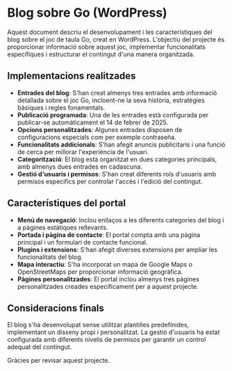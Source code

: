 <!DOCTYPE html>
<html lang="ca">
<head>
    <meta charset="UTF-8">
    <meta name="viewport" content="width=device-width, initial-scale=1.0">
</head>
<body>
    <h1>Blog sobre Go  (WordPress) </h1>
    <p>Aquest document descriu el desenvolupament i les característiques del blog sobre el joc de taula Go, creat en WordPress. L'objectiu del projecte és proporcionar informació sobre aquest joc, implementar funcionalitats específiques i estructurar el contingut d'una manera organitzada.</p> 
    <h2>Implementacions realitzades</h2>
    <ul>
        <li><strong>Entrades del blog</strong>: S'han creat almenys tres entrades amb informació detallada sobre el joc Go, incloent-ne la seva història, estratègies bàsiques i regles fonamentals.</li>
        <li><strong>Publicació programada</strong>: Una de les entrades està configurada per publicar-se automàticament el 14 de febrer de 2025.</li>
        <li><strong>Opcions personalitzades</strong>: Algunes entrades disposen de configuracions especials com per exemple contraseña.</li>
        <li><strong>Funcionalitats addicionals</strong>: S'han afegit anuncis publicitaris i una funció de cerca per millorar l'experiència de l'usuari.</li>
        <li><strong>Categorització</strong>: El blog està organitzat en dues categories principals, amb almenys dues entrades en cadascuna.</li>
        <li><strong>Gestió d'usuaris i permisos</strong>: S'han creat diferents rols d'usuaris amb permisos específics per controlar l'accés i l'edició del contingut.</li>
    </ul> 
    <h2>Característiques del portal</h2>
    <ul>
        <li><strong>Menú de navegació</strong>: Inclou enllaços a les diferents categories del blog i a pàgines estàtiques rellevants.</li>
        <li><strong>Portada i pàgina de contacte</strong>: El portal compta amb una pàgina principal i un formulari de contacte funcional.</li>
        <li><strong>Plugins i extensions</strong>: S'han afegit diverses extensions per ampliar les funcionalitats del blog.</li>
        <li><strong>Mapa interactiu</strong>: S'ha incorporat un mapa de Google Maps o OpenStreetMaps per proporcionar informació geogràfica.</li>
        <li><strong>Pàgines personalitzades</strong>: El portal inclou almenys tres pàgines personalitzades creades específicament per a aquest projecte.</li>    </ul>
    </ol>
    <h2>Consideracions finals</h2>
    <p>El blog s'ha desenvolupat sense utilitzar plantilles predefinides, implementant un disseny propi i personalitzat. La gestió d'usuaris ha estat configurada amb diferents nivells de permisos per garantir un control adequat del contingut.</p>  
    <p>Gràcies per revisar aquest projecte.</p>
</body>
</html>
